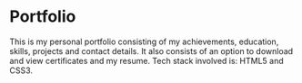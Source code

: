 # Portfolio
This is my personal portfolio consisting of my achievements, education, skills, projects and contact details. It also consists of an option to download and view certificates and my resume.
Tech stack involved is: HTML5 and CSS3.
